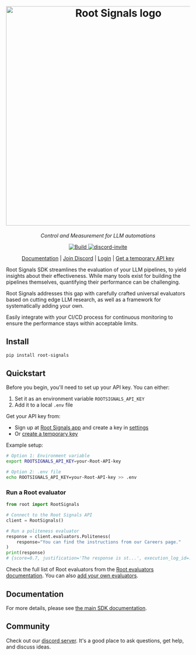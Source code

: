 <!-- the image cannot be within pypi, so we get it from the sdk website -->
<h1 align="center">
  <img width="600" alt="Root Signals logo" src="https://app.rootsignals.ai/images/root-signals-color.svg" loading="lazy">
</h1>

  <!-- This is commented so it is easier to sync with the docs/index.rst -->

<p align="center">
  <i>Control and Measurement for LLM automations</i>
</p>

<p align="center">
    <a href="https://www.python.org/">
            <img alt="Build" src="https://img.shields.io/badge/Made%20with-Python-1f425f.svg?color=purple">
    </a>
    <a href="https://discord.gg/EhazTQsFnj">
        <img alt="discord-invite" src="https://img.shields.io/discord/1249308892681343067">
    </a>
</p>

<div align="center">
    <p>
        <a href="https://docs.rootsignals.ai/">Documentation</a> |
        <a href="https://discord.gg/EhazTQsFnj">Join Discord</a> |
        <a href="https://app.rootsignals.ai/login">Login</a> |
        <a href="https://app.rootsignals.ai/demo-user">Get a temporary API key</a>
    <p>
</div>


Root Signals SDK streamlines the evaluation of your LLM pipelines, to yield insights about their effectiveness. While many tools exist for building the pipelines themselves, quantifying their performance can be challenging.

Root Signals addresses this gap with carefully crafted universal evaluators based on cutting edge LLM research, as well as a framework for systematically adding your own.

Easily integrate with your CI/CD process for continuous monitoring to ensure the performance stays within acceptable limits.

## Install

```bash
pip install root-signals
```

## Quickstart

Before you begin, you'll need to set up your API key. You can either:
1. Set it as an environment variable `ROOTSIGNALS_API_KEY`
2. Add it to a local `.env` file

Get your API key from:
- Sign up at [Root Signals app](https://app.rootsignals.ai/) and create a key in [settings](https://app.rootsignals.ai/settings/api-keys)
- Or [create a temporary key](https://app.rootsignals.ai/demo-user)

Example setup:

```bash
# Option 1: Environment variable
export ROOTSIGNALS_API_KEY=your-Root-API-key

# Option 2: .env file
echo ROOTSIGNALS_API_KEY=your-Root-API-key >> .env
```

### Run a Root evaluator
```python
from root import RootSignals

# Connect to the Root Signals API
client = RootSignals()

# Run a politeness evaluator
response = client.evaluators.Politeness(
    response="You can find the instructions from our Careers page."
)
print(response)
# {score=0.7, justification='The response is st...', execution_log_id=...}
```

Check the full list of Root evaluators from the [Root evaluators documentation](https://docs.rootsignals.ai/quick-start/usage/evaluators#list-of-evaluators-maintained-by-root-signals). You can also [add your own evaluators](https://sdk.rootsignals.ai/en/latest/examples.html#custom-evaluator).

## Documentation

For more details, please see [the main SDK documentation](https://sdk.rootsignals.ai).

## Community

Check out our [discord server](https://discord.gg/EhazTQsFnj). It's a good place to ask questions, get help, and discuss ideas.
